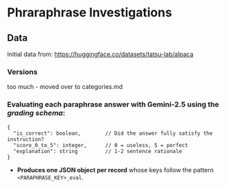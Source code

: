 # Phraraphrase Investigations

## Data

Initial data from: https://huggingface.co/datasets/tatsu-lab/alpaca  

### Versions 

too much - moved over to categories.md

### Evaluating each paraphrase answer with Gemini-2.5 using the *grading schema*:

  ```
  {
    "is_correct": boolean,        // Did the answer fully satisfy the instruction?
    "score_0_to_5": integer,      // 0 = useless, 5 = perfect
    "explanation": string         // 1-2 sentence rationale
  }
  ```

* **Produces one JSON object per record** whose keys follow the pattern
  `<PARAPHRASE_KEY>_eval`.
